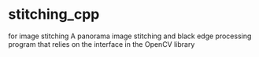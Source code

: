 # stitching_cpp
for image stitching
A panorama image stitching and black edge processing program that relies on the interface in the OpenCV library
